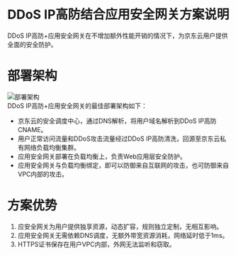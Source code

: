 # DDoS IP高防结合应用安全网关方案说明

DDoS IP高防+应用安全网关在不增加额外性能开销的情况下，为京东云用户提供全面的安全防护。

# 部署架构
![部署架构](https://github.com/jdcloudcom/cn/blob/edit/image/Advanced%20Anti-DDoS/Best-Practice03.png)<Br/>
DDoS IP高防+应用安全网关的最佳部署架构如下：
- 京东云的安全调度中心，通过DNS解析，将用户域名解析到DDoS IP高防CNAME。
- 用户正常访问流量和DDoS攻击流量经过DDoS IP高防清洗，回源至京东云私有网络负载均衡集群。
- 应用安全网关部署在负载均衡上，负责Web应用层安全防护。
- 应用安全网关与负载均衡绑定，即可以防御来自互联网的攻击，也可防御来自VPC内部的攻击。

# 方案优势
1. 应安全网关为用户提供独享资源，动态扩容，规则独立定制，无相互影响。
2. 应用安全网关无需依赖DNS调度，无额外带宽资源消耗，网络延时低于1ms。
3. HTTPS证书保存在用户VPC内部，外网无法监听和窃取。
